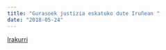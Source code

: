 ```yaml
---
title: "Gurasoek justizia eskatuko dute Iruñean "
date: "2018-05-24"
---
```

[Irakurri](https://guaixe.eus/altsasu/1527174473555-gurasoek-justizia-eskatuko-dute-irunean)

